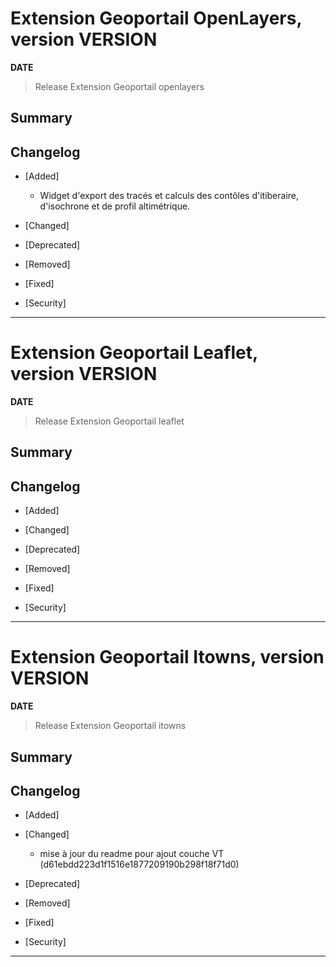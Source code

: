 



# Extension Geoportail OpenLayers, version __VERSION__

**__DATE__**
> Release Extension Geoportail openlayers

## Summary

## Changelog

* [Added]

    - Widget d'export des tracés et calculs des contôles d'itiberaire, d'isochrone et de profil altimétrique.

* [Changed]

* [Deprecated]

* [Removed]

* [Fixed]

* [Security]

---


# Extension Geoportail Leaflet, version __VERSION__

**__DATE__**
> Release Extension Geoportail leaflet

## Summary

## Changelog

* [Added]

* [Changed]

* [Deprecated]

* [Removed]

* [Fixed]

* [Security]

---


# Extension Geoportail Itowns, version __VERSION__

**__DATE__**
> Release Extension Geoportail itowns

## Summary

## Changelog

* [Added]

* [Changed]

    - mise à jour du readme pour ajout couche VT (d61ebdd223d1f1516e1877209190b298f18f71d0)

* [Deprecated]

* [Removed]

* [Fixed]

* [Security]

---
